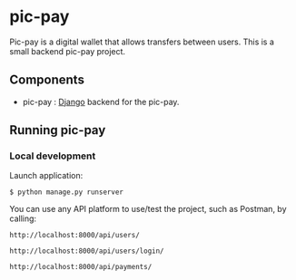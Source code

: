 # pic-pay
Pic-pay is a digital wallet that allows transfers between users. This is a small backend pic-pay project. 

## Components

- pic-pay : [Django](https://www.djangoproject.com/) backend for the pic-pay.

## Running pic-pay
### Local development

Launch application:

```
$ python manage.py runserver
```
You can use any API platform to use/test the project, such as Postman, by calling:
```
http://localhost:8000/api/users/
```

```
http://localhost:8000/api/users/login/
```

```
http://localhost:8000/api/payments/
```
